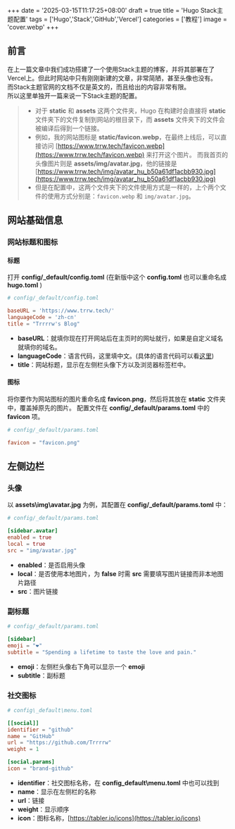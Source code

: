 +++
date = '2025-03-15T11:17:25+08:00'
draft = true
title = 'Hugo Stack主题配置'
tags = ['Hugo','Stack','GitHub','Vercel']
categories = ['教程']
image = 'cover.webp'
+++

## 前言
在上一篇文章中我们成功搭建了一个使用Stack主题的博客，并将其部署在了Vercel上。但此时网站中只有刚刚新建的文章，非常简陋，甚至头像也没有。  
而Stack主题官网的文档不仅是英文的，而且给出的内容非常有限。  
所以这里单独开一篇来说一下Stack主题的配置。

> - 对于 **static** 和 **assets** 这两个文件夹，Hugo 在构建时会直接将 **static** 文件夹下的文件复制到网站的根目录下，而 **assets** 文件夹下的文件会被编译后得到一个链接。  
> - 例如，我的网站图标是 **static/favicon.webp**，在最终上线后，可以直接访问 [https://www.trrw.tech/favicon.webp](https://www.trrw.tech/favicon.webp) 来打开这个图片。
而我首页的头像图片则是 **assets/img/avatar.jpg**，他的链接是 [https://www.trrw.tech/img/avatar_hu_b50a61df1acbb930.jpg](https://www.trrw.tech/img/avatar_hu_b50a61df1acbb930.jpg)  
> - 但是在配置中，这两个文件夹下的文件使用方式是一样的，上个两个文件的使用方式分别是：`favicon.webp` 和 `img/avatar.jpg`。

## 网站基础信息
### 网站标题和图标
#### 标题
打开 **config/_default/config.toml** (在新版中这个 **config.toml** 也可以重命名成 **hugo.toml** )  
```toml
# config/_default/config.toml

baseURL = 'https://www.trrw.tech/'
languageCode = 'zh-cn'
title = "Trrrrw's Blog"
```
- **baseURL**：就填你现在打开网站后在主页时的网址就行，如果是自定义域名就填你的域名。
- **languageCode**：语言代码，这里填中文。(具体的语言代码可以看[这里](https://stack.jimmycai.com/config/i18n))
- **title**：网站标题，显示在左侧栏头像下方以及浏览器标签栏中。

#### 图标
将你要作为网站图标的图片重命名成 **favicon.png**，然后将其放在 **static** 文件夹中，覆盖掉原先的图片。
配置文件在 **config/_default/params.toml** 中的 **favicon** 项。
```toml
# config/_default/params.toml

favicon = "favicon.png"
```

## 左侧边栏
### 头像
以 **assets\img\avatar.jpg** 为例，其配置在 **config/_default/params.toml** 中：
```toml
# config/_default/params.toml

[sidebar.avatar]
enabled = true
local = true
src = "img/avatar.jpg"
```
- **enabled**：是否启用头像
- **local**：是否使用本地图片，为 **false** 时需 **src** 需要填写图片链接而非本地图片路径
- **src**：图片链接

### 副标题

```toml
# config/_default/params.toml

[sidebar]
emoji = "❤️"
subtitle = "Spending a lifetime to taste the love and pain."
```
- **emoji**：左侧栏头像右下角可以显示一个 **emoji**
- **subtitle**：副标题

### 社交图标

```toml
# config\_default\menu.toml

[[social]]
identifier = "github"
name = "GitHub"
url = "https://github.com/Trrrrw"
weight = 1

[social.params]
icon = "brand-github"
```
- **identifier**：社交图标名称，在 **config\_default\menu.toml** 中也可以找到
- **name**：显示在左侧栏的名称
- **url**：链接
- **weight**：显示顺序
- **icon**：图标名称，[https://tabler.io/icons](https://tabler.io/icons)
